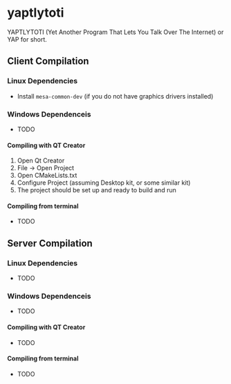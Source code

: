 # yaptlytoti
YAPTLYTOTI (Yet Another Program That Lets You Talk Over The Internet) or YAP for short.

## Client Compilation

### Linux Dependencies
* Install `mesa-common-dev` (if you do not have graphics drivers installed)

### Windows Dependenceis
* TODO

#### Compiling with QT Creator
1. Open Qt Creator
2. File -> Open Project
3. Open CMakeLists.txt
4. Configure Project (assuming Desktop kit, or some similar kit)
5. The project should be set up and ready to build and run

#### Compiling from terminal
* TODO

## Server Compilation

### Linux Dependencies
* TODO

### Windows Dependenceis
* TODO

#### Compiling with QT Creator
* TODO

#### Compiling from terminal
* TODO
